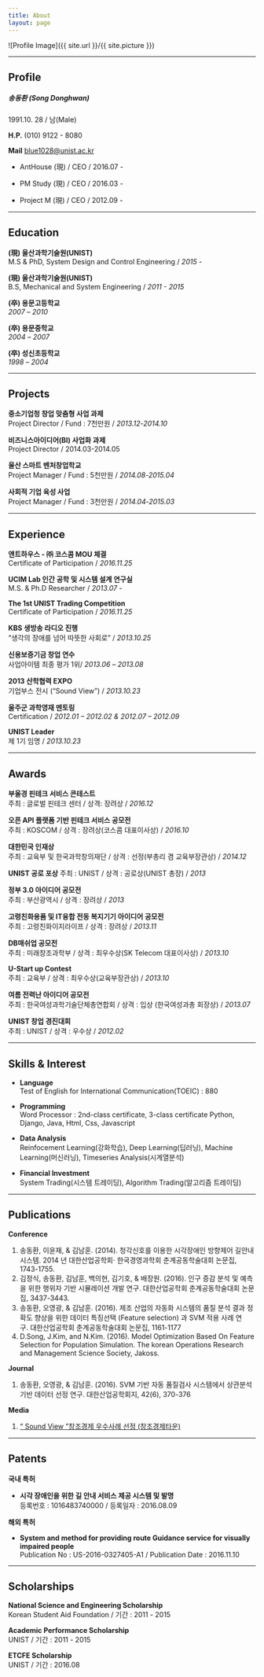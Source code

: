 ```yaml
---
title: About
layout: page
---
```

![Profile Image]({{ site.url }}/{{ site.picture }})



---

## Profile

##### 송동환 (Song Donghwan)

1991.10. 28 / 남(Male)  

**H.P.**  (010) 9122 - 8080  

**Mail** blue1028@unist.ac.kr  



* AntHouse (現) / CEO / 2016.07 -

* PM Study (現) / CEO / 2016.03 -

* Project M (現)  / CEO / 2012.09 -


---


## Education

**(現) 울산과학기술원(UNIST)**  
	M.S & PhD, System Design and Control Engineering / *2015 -*

**(現) 울산과학기술원(UNIST)**  
	B.S, Mechanical and System Engineering / *2011 - 2015*

**(卒) 용문고등학교**  
    *2007 – 2010*

**(卒) 용문중학교**  
	*2004 – 2007*

**(卒) 성신초등학교**  
	*1998 – 2004*


---


## Projects

**중소기업청 창업 맞춤형 사업 과제**  
Project Director / Fund : 7천만원 / *2013.12-2014.10*

**비즈니스아이디어(BI) 사업화 과제**  
Project Director / 2014.03-2014.05

**울산 스마트 벤처창업학교**  
Project Manager / Fund : 5천만원 / *2014.08-2015.04*

**사회적 기업 육성 사업**  
Project Manager / Fund  : 3천만원 / *2014.04-2015.03*

---


## Experience

**앤트하우스 - ㈜ 코스콤 MOU 체결**  
Certificate of Participation / *2016.11.25*

**UCIM Lab 인간 공학 및 시스템 설계 연구실**  
M.S. & Ph.D Researcher / *2013.07 -*

**The 1st UNIST Trading Competition**  
Certificate of Participation / *2016.11.25*

**KBS 생방송 라디오 진행**  
“생각의 장애를 넘어 따뜻한 사회로” / *2013.10.25*

**신용보증기금 창업 연수**  
사업아이템 최종 평가 1위/ *2013.06 – 2013.08*

**2013 산학협력 EXPO**  
기업부스 전시 (“Sound View”) / *2013.10.23*

**울주군 과학영재 멘토링**  
Certification / *2012.01 – 2012.02 & 2012.07 – 2012.09*

**UNIST Leader**  
제 1기 임명 / *2013.10.23*

---


## Awards

**부울경 핀테크 서비스 콘테스트**  
주최 : 글로벌 핀테크 센터 / 상격: 장려상 / *2016.12*

**오픈 API 플랫폼 기반 핀테크 서비스 공모전**  
주최 : KOSCOM / 상격 : 장려상(코스콤 대표이사상) / *2016.10*

**대한민국 인재상**  
주최 : 교육부 및 한국과학창의재단 / 상격 : 선정(부총리 겸 교육부장관상) / *2014.12*

**UNIST 공로 포상**
주최 : UNIST  / 상격 : 공로상(UNIST 총장) / *2013*

**정부 3.0 아이디어 공모전**  
주최 : 부산광역시 / 상격 : 장려상 / *2013*

**고령친화용품 및  IT융합 전동 복지기기 아이디어 공모전**    
주최 : 고령친화이지라이프 / 상격 : 장려상 / *2013.11*

**DB매쉬업 공모전**  
주최 : 미래창조과학부 / 상격 : 최우수상(SK Telecom 대표이사상) / *2013.10*

**U-Start up Contest**  
주최 : 교육부 / 상격 : 최우수상(교육부장관상) / *2013.10*

**여름 전력난 아이디어 공모전**  
주최 : 한국여성과학기술단체총연합회 / 상격 : 입상 (한국여성과총 회장상) / *2013.07*

**UNIST 창업 경진대회**  
주최 : UNIST / 상격 : 우수상 / *2012.02*

---


## Skills & Interest

+ **Language**  
Test of English for International Communication(TOEIC) : 880

+ **Programming**  
Word Processor : 2nd-class certificate, 3-class certificate
Python, Django, Java, Html, Css, Javascript


+ **Data Analysis**  
Reinfocement Learning(강화학습), Deep Learning(딥러닝), Machine Learning(머신러닝), Timeseries Analysis(시계열분석)

+ **Financial Investment**  
System Trading(시스템 트레이딩), Algorithm Trading(알고리즘 트레이딩)

---


## Publications

**Conference**
1. 송동환, 이윤재, & 김남훈. (2014). 청각신호를 이용한 시각장애인 방향제어 길안내 시스템. 2014 년 대한산업공학회· 한국경영과학회 춘계공동학술대회 논문집, 1743-1755.
2. 김정식, 송동환, 김남훈, 백의현, 김기호, & 배장원. (2016). 인구 증감 분석 및 예측을 위한 행위자 기반 시뮬레이션 개발 연구. 대한산업공학회 춘계공동학술대회 논문집, 3437-3443.
3. 송동환, 오영광, & 김남훈. (2016). 제조 산업의 자동화 시스템의 품질 분석 결과 정확도 향상을 위한 데이터 특징선택 (Feature selection) 과 SVM 적용 사례 연구. 대한산업공학회 춘계공동학술대회 논문집, 1161-1177
4. D.Song, J.Kim, and N.Kim. (2016). Model Optimization Based On Feature Selection for Population Simulation. The korean Operations Research and Management Science Society, Jakoss.

**Journal**
1. 송동환, 오영광, & 김남훈. (2016). SVM 기반 자동 품질검사 시스템에서 상관분석 기반 데이터 선정 연구. 대한산업공학회지, 42(6), 370-376

**Media**
1. [“ Sound View ”창조경제 우수사례 선정 (창조경제타운)](https://m.creativekorea.or.kr/examplece/view/20151022000144/ "창조경제 우수사례")


---


## Patents
**국내 특허**
+ **시각 장애인을 위한 길 안내 서비스 제공 시스템 및 발명**  
등록번호 : 1016483740000 / 등록일자 : 2016.08.09


**해외 특허**
+ **System and method for providing route Guidance service for visually impaired people**  
Publication No : US-2016-0327405-A1 / Publication Date : 2016.11.10

---


## Scholarships

**National Science and Engineering Scholarship**  
Korean Student Aid Foundation / 기간 : 2011 - 2015

**Academic Performance Scholarship**  
UNIST / 기간 : 2011 - 2015

**ETCFE Scholarship**  
UNIST / 기간 : 2016.08